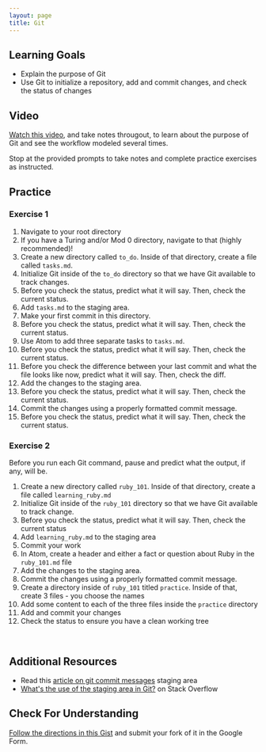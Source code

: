 ```yaml
---
layout: page
title: Git
---
```


## Learning Goals

- Explain the purpose of Git
- Use Git to initialize a repository, add and commit changes, and check the status of changes

## Video

[Watch this video](https://www.loom.com/share/bb896ed8eb5a44998331c581c250a12b), and take notes througout, to learn about the purpose of Git and see the workflow modeled several times. 

Stop at the provided prompts to take notes and complete practice exercises as instructed.

## Practice

<div class="try-it">
  <h3>Exercise 1</h3>
  <ol>
    <li>Navigate to your root directory</li>
    <li>If you have a Turing and/or Mod 0 directory, navigate to that (highly recommended)!</li>
    <li>Create a new directory called <code>to_do</code>. Inside of that directory, create a file called <code>tasks.md</code>.</li>
    <li>Initialize Git inside of the <code>to_do</code> directory so that we have Git available to track changes.</li>
    <li>Before you check the status, predict what it will say. Then, check the current status.</li>
    <li>Add <code>tasks.md</code> to the staging area.</li>
    <li>Make your first commit in this directory.</li>
    <li>Before you check the status, predict what it will say. Then, check the current status.</li>
    <li>Use Atom to add three separate tasks to <code>tasks.md</code>.</li>
    <li>Before you check the status, predict what it will say. Then, check the current status.</li>
    <li>Before you check the difference between your last commit and what the file looks like now, predict what it will say. Then, check the diff.</li>
    <li>Add the changes to the staging area.</li>
    <li>Before you check the status, predict what it will say. Then, check the current status.</li>
    <li>Commit the changes using a properly formatted commit message.</li>
    <li>Before you check the status, predict what it will say. Then, check the current status.</li>
  </ol>
</div>

<div class="try-it">
  <h3>Exercise 2</h3>
  <p>Before you run each Git command, pause and predict what the output, if any, will be.</p>
  <ol>
    <li>Create a new directory called <code>ruby_101</code>. Inside of that directory, create a file called <code>learning_ruby.md</code></li>
    <li>Initialize Git inside of the <code>ruby_101</code> directory so that we have Git available to track change.</li>
    <li>Before you check the status, predict what it will say. Then, check the current status</li>
    <li>Add <code>learning_ruby.md</code> to the staging area</li>
    <li>Commit your work</li>
    <li>In Atom, create a header and either a fact or question about Ruby in the  <code>ruby_101.md</code> file</li>
    <li>Add the changes to the staging area.</li>
    <li>Commit the changes using a properly formatted commit message.</li>
    <li>Create a directory inside of <code>ruby_101</code> titled <code>practice</code>. Inside of that, create 3 files - you choose the names</li>
    <li>Add some content to each of the three files inside the <code>practice</code> directory</li>
    <li>Add and commit your changes</li>
    <li>Check the status to ensure you have a clean working tree</li>
  </ol>
</div>

<br>

## Additional Resources

- Read this [article on git commit messages](https://chris.beams.io/posts/git-commit/) staging area
- [What's the use of the staging area in Git?](https://stackoverflow.com/questions/49228209/whats-the-use-of-the-staging-area-in-git) on Stack Overflow

## Check For Understanding

[Follow the directions in this Gist](https://gist.github.com/ameseee/e9ccdf8fae906a3bd1a3d5e81731413b) and submit your fork of it in the Google Form.

<br><br>